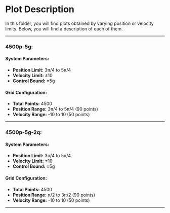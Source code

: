 # Plot Description

In this folder, you will find plots obtained by varying position or velocity limits. Below, you will find a description of each of them.

---

### 4500p-5g:
#### System Parameters:
-  **Position Limit:** 3π/4 to 5π/4      
-  **Velocity Limit:** ±10 
-  **Control Bound:** ±5g

#### Grid Configuration:
- **Total Points:** 4500
- **Position Range:** 3π/4 to 5π/4 (90 points)
- **Velocity Range:** -10 to 10 (50 points)

---

### 4500p-5g-2q:
#### System Parameters:
-  **Position Limit:** 3π/4 to 5π/4      
-  **Velocity Limit:** ±10 
-  **Control Bound:** ±5g

#### Grid Configuration:
- **Total Points:** 4500
- **Position Range:** π/2 to 3π/2 (90 points)
- **Velocity Range:** -10 to 10 (50 points)

---



